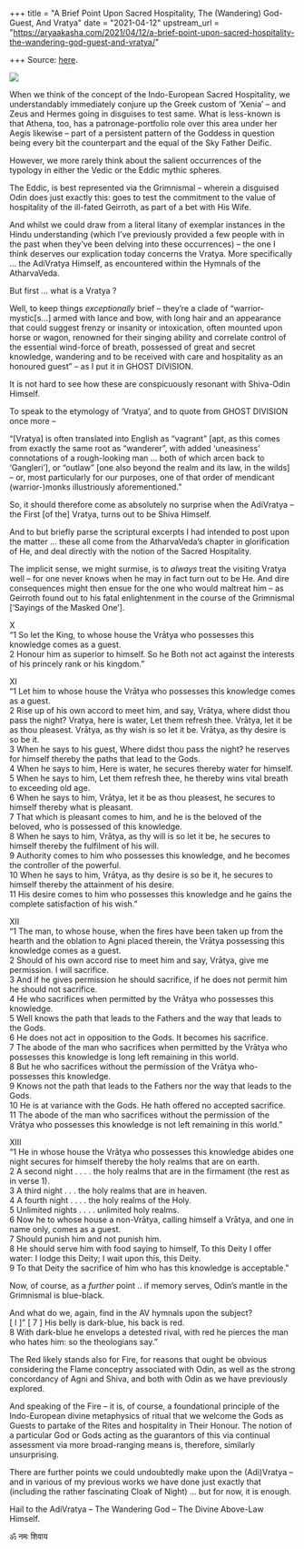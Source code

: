 +++
title = "A Brief Point Upon Sacred Hospitality, The (Wandering) God-Guest, And Vratya"
date = "2021-04-12"
upstream_url = "https://aryaakasha.com/2021/04/12/a-brief-point-upon-sacred-hospitality-the-wandering-god-guest-and-vratya/"

+++
Source: [here](https://aryaakasha.com/2021/04/12/a-brief-point-upon-sacred-hospitality-the-wandering-god-guest-and-vratya/).

![](https://aryaakasha.files.wordpress.com/2021/04/170507752_844152029530456_3575744114709717469_n.png?w=770)

When we think of the concept of the Indo-European Sacred Hospitality, we
understandably immediately conjure up the Greek custom of ‘Xenia’ – and
Zeus and Hermes going in disguises to test same. What is less-known is
that Athena, too, has a patronage-portfolio role over this area under
her Aegis likewise – part of a persistent pattern of the Goddess in
question being every bit the counterpart and the equal of the Sky Father
Deific.

However, we more rarely think about the salient occurrences of the
typology in either the Vedic or the Eddic mythic spheres.

The Eddic, is best represented via the Grimnismal – wherein a disguised
Odin does just exactly this: goes to test the commitment to the value of
hospitality of the ill-fated Geirroth, as part of a bet with His Wife.

And whilst we could draw from a literal litany of exemplar instances in
the Hindu understanding (which I’ve previously provided a few people
with in the past when they’ve been delving into these occurrences) – the
one I think deserves our explication today concerns the Vratya. More
specifically … the AdiVratya Himself, as encountered within the Hymnals
of the AtharvaVeda.

But first … what is a Vratya ?

Well, to keep things *exceptionally* brief – they’re a clade of
“warrior-mystic\[s…\] armed with lance and bow, with long hair and an
appearance that could suggest frenzy or insanity or intoxication, often
mounted upon horse or wagon, renowned for their singing ability and
correlate control of the essential wind-force of breath, possessed of
great and secret knowledge, wandering and to be received with care and
hospitality as an honoured guest” – as I put it in GHOST DIVISION.

It is not hard to see how these are conspicuously resonant with
Shiva-Odin Himself.

To speak to the etymology of ‘Vratya’, and to quote from GHOST DIVISION
once more –

“\[Vratya\] is often translated into English as “vagrant” \[apt, as this
comes from exactly the same root as “wanderer”, with added ‘uneasiness’
connotations of a rough-looking man … both of which arcen back to
‘Gangleri’\], or “outlaw” \[one also beyond the realm and its law, in
the wilds\] – or, most particularly for our purposes, one of that order
of mendicant (warrior-)monks illustriously aforementioned.”

So, it should therefore come as absolutely no surprise when the
AdiVratya – the First \[of the\] Vratya, turns out to be Shiva Himself.

And to but briefly parse the scriptural excerpts I had intended to post
upon the matter … these all come from the AtharvaVeda’s chapter in
glorification of He, and deal directly with the notion of the Sacred
Hospitality.

The implicit sense, we might surmise, is to *always* treat the visiting
Vratya well – for one never knows when he may in fact turn out to be He.
And dire consequences might then ensue for the one who would maltreat
him – as Geirroth found out to his fatal enlightenment in the course of
the Grimnismal \[‘Sayings of the Masked One’\].

X  
“1 So let the King, to whose house the Vrātya who possesses this
knowledge comes as a guest.  
2 Honour him as superior to himself. So he Both not act against the
interests of his princely rank or his kingdom.”

XI  
“1 Let him to whose house the Vrātya who possesses this knowledge comes
as a guest.  
2 Rise up of his own accord to meet him, and say, Vrātya, where didst
thou pass the night? Vratya, here is water, Let them refresh thee.
Vrātya, let it be as thou pleasest. Vrātya, as thy wish is so let it be.
Vrātya, as thy desire is so be it.  
3 When he says to his guest, Where didst thou pass the night? he
reserves for himself thereby the paths that lead to the Gods.  
4 When he says to him, Here is water, he secures thereby water for
himself.  
5 When he says to him, Let them refresh thee, he thereby wins vital
breath to exceeding old age.  
6 When he says to him, Vrātya, let it be as thou pleasest, he secures to
himself thereby what is pleasant.  
7 That which is pleasant comes to him, and he is the beloved of the
beloved, who is possessed of this knowledge.  
8 When he says to him, Vrātya, as thy will is so let it be, he secures
to himself thereby the fulfilment of his will.  
9 Authority comes to him who possesses this knowledge, and he becomes
the controller of the powerful.  
10 When he says to him, Vrātya, as thy desire is so be it, he secures to
himself thereby the attainment of his desire.  
11 His desire comes to him who possesses this knowledge and he gains the
complete satisfaction of his wish.”

XII  
“1 The man, to whose house, when the fires have been taken up from the
hearth and the oblation to Agni placed therein, the Vrātya possessing
this knowledge comes as a guest.  
2 Should of his own accord rise to meet him and say, Vrātya, give me
permission. I will sacrifice.  
3 And if he gives permission he should sacrifice, if he does not permit
him he should not sacrifice.  
4 He who sacrifices when permitted by the Vrātya who possesses this
knowledge.  
5 Well knows the path that leads to the Fathers and the way that leads
to the Gods.  
6 He does not act in opposition to the Gods. It becomes his sacrifice.  
7 The abode of the man who sacrifices when permitted by the Vrātya who
possesses this knowledge is long left remaining in this world.  
8 But he who sacrifices without the permission of the Vrātya who-
possesses this knowledge.  
9 Knows not the path that leads to the Fathers nor the way that leads to
the Gods.  
10 He is at variance with the Gods. He hath offered no accepted
sacrifice.  
11 The abode of the man who sacrifices without the permission of the
Vrātya who possesses this knowledge is not left remaining in this
world.”

XIII  
“1 He in whose house the Vrātya who possesses this knowledge abides one
night secures for himself thereby the holy realms that are on earth.  
2 A second night . . . . the holy realms that are in the firmament (the
rest as in verse 1).  
3 A third night . . . the holy realms that are in heaven.  
4 A fourth night . . . . the holy realms of the Holy.  
5 Unlimited nights . . . . unlimited holy realms.  
6 Now he to whose house a non-Vrātya, calling himself a Vrātya, and one
in name only, comes as a guest.  
7 Should punish him and not punish him.  
8 He should serve him with food saying to himself, To this Deity I offer
water: I lodge this Deity; I wait upon this, this Deity.  
9 To that Deity the sacrifice of him who has this knowledge is
acceptable.”

Now, of course, as a *further* point .. if memory serves, Odin’s mantle
in the Grimnismal is blue-black.

And what do we, again, find in the AV hymnals upon the subject?  
\[ I \]” \[ 7 \] His belly is dark-blue, his back is red.  
8 With dark-blue he envelops a detested rival, with red he pierces the
man who hates him: so the theologians say.”

The Red likely stands also for Fire, for reasons that ought be obvious
considering the Flame conceptry associated with Odin, as well as the
strong concordancy of Agni and Shiva, and both with Odin as we have
previously explored.

And speaking of the Fire – it is, of course, a foundational principle of
the Indo-European divine metaphysics of ritual that we welcome the Gods
as Guests to partake of the Rites and hospitality in Their Honour. The
notion of a particular God or Gods acting as the guarantors of this via
continual assessment via more broad-ranging means is, therefore,
similarly unsurprising.

There are further points we could undoubtedly make upon the (Adi)Vratya
– and in various of my previous works we have done just exactly that
(including the rather fascinating Cloak of Night) … but for now, it is
enough.

Hail to the AdiVratya – The Wandering God – The Divine Above-Law
Himself.

ॐ नमः शिवाय
